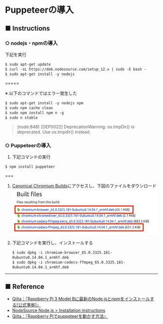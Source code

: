 # Puppeteerの導入
## ■ Instructions
### ○ nodejs・npmの導入
下記を実行

```
$ sudo apt-get update
$ curl -sL https://deb.nodesource.com/setup_12.x | sudo -E bash -
$ sudo apt-get install -y nodejs
```

=====

※ 以下のコマンドではエラー発生した
```
$ sudo apt-get install -y nodejs npm
$ sudo npm cache clean
$ sudo npm install npm n -g
$ sudo n stable
```
> (node:848) [DEP0022] DeprecationWarning: os.tmpDir() is deprecated. Use os.tmpdir() instead.



### ○ Puppeteerの導入
1. 下記コマンドの実行
```
$ npm install puppeteer
```


===

1. [Canonical Chromium Builds](https://launchpad.net/~canonical-chromium-builds/+archive/ubuntu/stage/+build/14482955)にアクセスし、下図のファイルをダウンロード
    <img src="https://github.com/himiyo3in/TIL/blob/master/RaspberryPi/Image/img02.png" width="500px">

2. 下記コマンドを実行し、インストールする
    ```
    $ sudo dpkg -i chromium-browser_65.0.3325.181-0ubuntu0.14.04.1_armhf.deb
    $ sudo dpkg -i chromium-codecs-ffmpeg_65.0.3325.181-0ubuntu0.14.04.1_armhf.deb
    ```




---

## ■ Reference
- [Qiita：『Raspberry Pi 3 Model Bに最新のNode.jsとnpmをインストールする[公式準拠]』](https://qiita.com/Avocado/items/512f64428545bf0d94ba)
- [NodeSource Node.js > Installation instructions](https://github.com/nodesource/distributions/blob/master/README.md)
- [Qiita：『Raspberry Piでpuppeteerを動かす方法』](https://qiita.com/kwbt/items/420b3d02456fe24307ec)